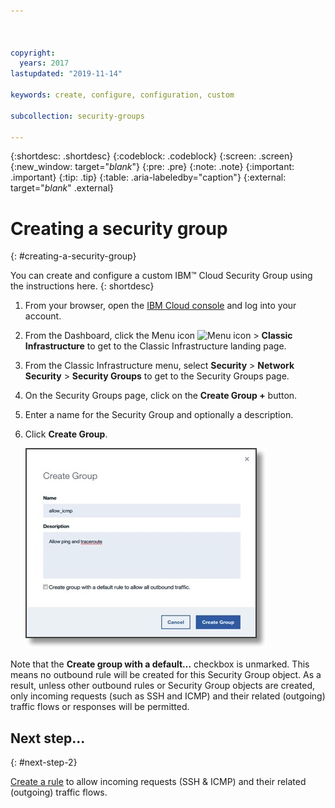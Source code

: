 ```yaml
---



copyright:
  years: 2017
lastupdated: "2019-11-14"

keywords: create, configure, configuration, custom

subcollection: security-groups

---
```


{:shortdesc: .shortdesc}
{:codeblock: .codeblock}
{:screen: .screen}
{:new_window: target="_blank_"}
{:pre: .pre}
{:note: .note}
{:important: .important}
{:tip: .tip}
{:table: .aria-labeledby="caption"}
{:external: target="_blank_" .external}

# Creating a security group
{: #creating-a-security-group}

You can create and configure a custom IBM™ Cloud Security Group using the instructions here.
{: shortdesc}

1. From your browser, open the [IBM Cloud console](https://cloud.ibm.com/) and log into your account.
2. From the Dashboard, click the Menu icon ![Menu icon](../../icons/icon_hamburger.svg) > **Classic Infrastructure** to get to the Classic Infrastructure landing page.
3. From the Classic Infrastructure menu, select **Security** >  **Network Security** > **Security Groups** to get to the Security Groups page.
4. On the Security Groups page, click on the **Create Group +** button.
5. Enter a name for the Security Group and optionally a description.
6. Click **Create Group**.

   ![Create a Security Group](./images/create_sg.jpg)

Note that the **Create group with a default…** checkbox is unmarked. This means no outbound rule will be created for this Security Group object. As a result, unless other outbound rules or Security Group objects are created, only incoming requests (such as SSH and ICMP) and their related (outgoing) traffic flows or responses will be permitted.

## Next step...
{: #next-step-2}

[Create a rule](/docs/security-groups?topic=security-groups-creating-a-new-rule) to allow incoming requests (SSH & ICMP) and their related (outgoing) traffic flows.  
